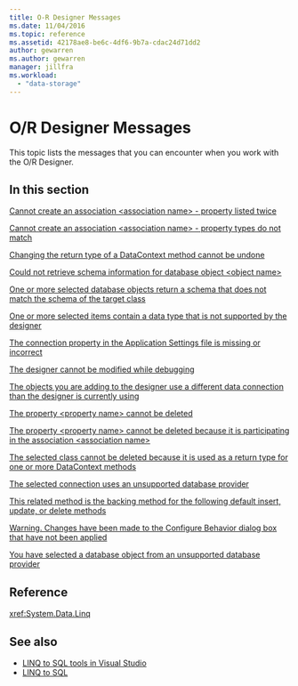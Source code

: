 ```yaml
---
title: O-R Designer Messages
ms.date: 11/04/2016
ms.topic: reference
ms.assetid: 42178ae8-be6c-4df6-9b7a-cdac24d71dd2
author: gewarren
ms.author: gewarren
manager: jillfra
ms.workload:
  - "data-storage"
---
```

# O/R Designer Messages

This topic lists the messages that you can encounter when you work with the O/R Designer.

## In this section

 [Cannot create an association \<association name> - property listed twice](../data-tools/cannot-create-an-association-association-name-property-listed-twice.md)

 [Cannot create an association \<association name> - property types do not match](../data-tools/cannot-create-an-association-association-name-property-types-do-not-match.md)

 [Changing the return type of a DataContext method cannot be undone](../data-tools/changing-the-return-type-of-a-datacontext-method-cannot-be-undone.md)

 [Could not retrieve schema information for database object \<object name>](../data-tools/could-not-retrieve-schema-information-for-database-object-object-name.md)

 [One or more selected database objects return a schema that does not match the schema of the target class](../data-tools/one-or-more-selected-database-objects-return-a-schema-that-does-not-match-the-schema-of-the-target-class.md)

 [One or more selected items contain a data type that is not supported by the designer](../data-tools/one-or-more-selected-items-contain-a-data-type-that-is-not-supported-by-the-designer.md)

 [The connection property in the Application Settings file is missing or incorrect](../data-tools/the-connection-property-in-the-application-settings-file-is-missing-or-incorrect.md)

 [The designer cannot be modified while debugging](../data-tools/the-designer-cannot-be-modified-while-debugging.md)

 [The objects you are adding to the designer use a different data connection than the designer is currently using](../data-tools/the-objects-you-are-adding-to-the-designer-use-a-different-data-connection-than-the-designer-is-currently-using.md)

 [The property \<property name> cannot be deleted](../data-tools/the-property-property-name-cannot-be-deleted.md)

 [The property \<property name> cannot be deleted because it is participating in the association \<association name>](../data-tools/the-property-property-name-cannot-be-deleted-because-it-is-participating-in-the-association-association-name.md)

 [The selected class cannot be deleted because it is used as a return type for one or more DataContext methods](../data-tools/the-selected-class-cannot-be-deleted-because-it-is-used-as-a-return-type-for-one-or-more-datacontext-methods.md)

 [The selected connection uses an unsupported database provider](../data-tools/the-selected-connection-uses-an-unsupported-database-provider.md)

 [This related method is the backing method for the following default insert, update, or delete methods](../data-tools/this-related-method-is-the-backing-method-for-the-following-default-insert-update-or-delete-methods.md)

 [Warning. Changes have been made to the Configure Behavior dialog box that have not been applied](../data-tools/warning-changes-have-been-made-to-the-configure-behavior-dialog-box-that-have-not-been-applied.md)

 [You have selected a database object from an unsupported database provider](../data-tools/you-have-selected-a-database-object-from-an-unsupported-database-provider.md)

## Reference

<xref:System.Data.Linq>

## See also

- [LINQ to SQL tools in Visual Studio](../data-tools/linq-to-sql-tools-in-visual-studio2.md)
- [LINQ to SQL](/dotnet/framework/data/adonet/sql/linq/index)